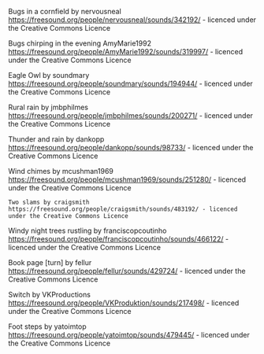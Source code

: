 Bugs in a cornfield by nervousneal
  https://freesound.org/people/nervousneal/sounds/342192/ - licenced under the Creative Commons Licence 

Bugs chirping in the evening AmyMarie1992 
  https://freesound.org/people/AmyMarie1992/sounds/319997/ - licenced under the Creative Commons Licence 

Eagle Owl by soundmary
  https://freesound.org/people/soundmary/sounds/194944/ - licenced under the Creative Commons Licence 
  
Rural rain by jmbphilmes 
   https://freesound.org/people/jmbphilmes/sounds/200271/ - licenced under the Creative Commons Licence 

Thunder and rain by dankopp 
  https://freesound.org/people/dankopp/sounds/98733/ - licenced under the Creative Commons Licence 
  
  Wind chimes by mcushman1969
    https://freesound.org/people/mcushman1969/sounds/251280/ - licenced under the Creative Commons Licence
    
    Two slams by craigsmith 
    https://freesound.org/people/craigsmith/sounds/483192/ - licenced under the Creative Commons Licence

Windy night trees rustling by franciscopcoutinho
  https://freesound.org/people/franciscopcoutinho/sounds/466122/ - licenced under the Creative Commons Licence
  
  Book page [turn] by fellur 
    https://freesound.org/people/fellur/sounds/429724/ - licenced under the Creative Commons Licence
    
  Switch by VKProductions 
    https://freesound.org/people/VKProduktion/sounds/217498/ - licenced under the Creative Commons Licence
    
   Foot steps by yatoimtop 
      https://freesound.org/people/yatoimtop/sounds/479445/ - licenced under the Creative Commons Licence
